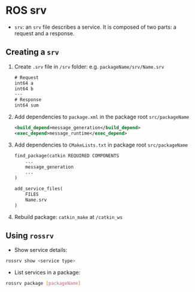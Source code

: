 # ROS srv

- `srv`: an `srv` file describes a service. It is composed of two parts: a request and a response.

## Creating a `srv`

1. Create `.srv` file in `/srv` folder: e.g. `packageName/srv/Name.srv`
    
    ```txt
    # Request
    int64 a
    int64 b
    ---
    # Response
    int64 sum
    ```
    
2. Add dependencies to `package.xml` in the package root `src/packageName`

    ```xml
    <build_depend>message_generation</build_depend>
    <exec_depend>message_runtime</exec_depend>
    ```

3. Add dependencies to `CMakeLists.txt` in package root `src/packageName`
    
    ```xml
    find_package(catkin REQUIRED COMPONENTS
        ...
        message_generation
        ...
    )

    add_service_files(
        FILES
        Name.srv
    )
    ```

4. Rebuild package: `catkin_make` at `/catkin_ws`

## Using `rossrv`

- Show service details:

```bash
rossrv show <service type> 
```

- List services in a package:

```bash
rossrv package [packageName]
```

